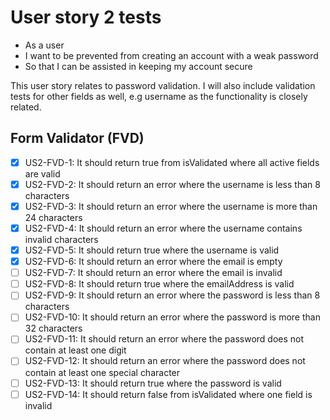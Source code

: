 # User story 2 tests

- As a user
- I want to be prevented from creating an account with a weak password
- So that I can be assisted in keeping my account secure

This user story relates to password validation. I will also include validation tests
for other fields as well, e.g username as the functionality is closely related.

## Form Validator (FVD)

- [x] US2-FVD-1: It should return true from isValidated where all active fields are valid
- [x] US2-FVD-2: It should return an error where the username is less than 8 characters
- [x] US2-FVD-3: It should return an error where the username is more than 24 characters
- [x] US2-FVD-4: It should return an error where the username contains invalid characters
- [x] US2-FVD-5: It should return true where the username is valid
- [x] US2-FVD-6: It should return an error where the email is empty
- [ ] US2-FVD-7: It should return an error where the email is invalid
- [ ] US2-FVD-8: It should return true where the emailAddress is valid
- [ ] US2-FVD-9: It should return an error where the password is less than 8 characters
- [ ] US2-FVD-10: It should return an error where the password is more than 32 characters
- [ ] US2-FVD-11: It should return an error where the password does not contain at least one digit
- [ ] US2-FVD-12: It should return an error where the password does not contain at least one special character
- [ ] US2-FVD-13: It should return true where the password is valid
- [ ] US2-FVD-14: It should return false from isValidated where one field is invalid
